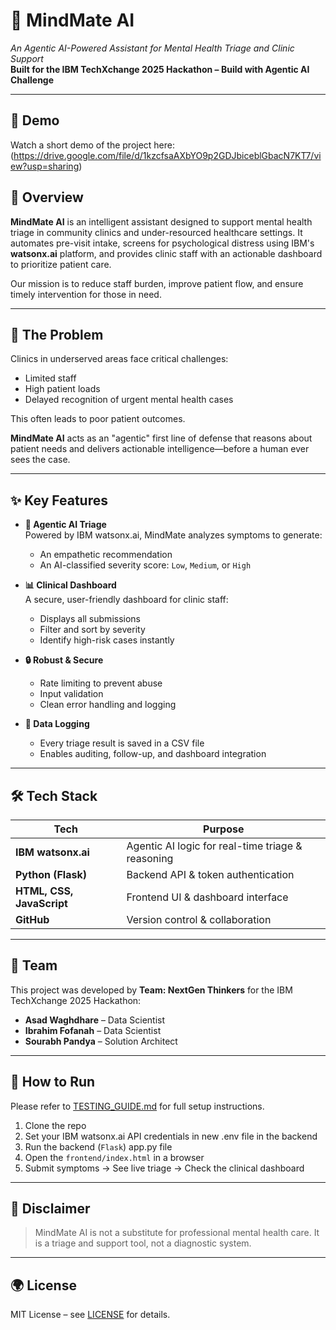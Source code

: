 # 🧠 MindMate AI  
*An Agentic AI-Powered Assistant for Mental Health Triage and Clinic Support*  
**Built for the IBM TechXchange 2025 Hackathon – Build with Agentic AI Challenge**

---

## 🎥 Demo

Watch a short demo of the project here: (https://drive.google.com/file/d/1kzcfsaAXbYO9p2GDJbiceblGbacN7KT7/view?usp=sharing)

## 📌 Overview

**MindMate AI** is an intelligent assistant designed to support mental health triage in community clinics and under-resourced healthcare settings. It automates pre-visit intake, screens for psychological distress using IBM's **watsonx.ai** platform, and provides clinic staff with an actionable dashboard to prioritize patient care.

Our mission is to reduce staff burden, improve patient flow, and ensure timely intervention for those in need.

---

## 🎯 The Problem

Clinics in underserved areas face critical challenges:

- Limited staff
- High patient loads
- Delayed recognition of urgent mental health cases

This often leads to poor patient outcomes.

**MindMate AI** acts as an "agentic" first line of defense that reasons about patient needs and delivers actionable intelligence—before a human ever sees the case.

---

## ✨ Key Features

- **🧠 Agentic AI Triage**  
  Powered by IBM watsonx.ai, MindMate analyzes symptoms to generate:
  - An empathetic recommendation
  - An AI-classified severity score: `Low`, `Medium`, or `High`

- **📊 Clinical Dashboard**  
  A secure, user-friendly dashboard for clinic staff:
  - Displays all submissions
  - Filter and sort by severity
  - Identify high-risk cases instantly

- **🔒 Robust & Secure**  
  - Rate limiting to prevent abuse  
  - Input validation  
  - Clean error handling and logging

- **📁 Data Logging**  
  - Every triage result is saved in a CSV file  
  - Enables auditing, follow-up, and dashboard integration

---

## 🛠 Tech Stack

| Tech | Purpose |
|------|---------|
| **IBM watsonx.ai** | Agentic AI logic for real-time triage & reasoning |
| **Python (Flask)** | Backend API & token authentication |
| **HTML, CSS, JavaScript** | Frontend UI & dashboard interface |
| **GitHub** | Version control & collaboration |

---

## 👥 Team

This project was developed by **Team: NextGen Thinkers** for the IBM TechXchange 2025 Hackathon:

- **Asad Waghdhare** – Data Scientist
- **Ibrahim Fofanah** – Data Scientist
- **Sourabh Pandya** – Solution Architect  


---

## 🚀 How to Run

Please refer to [TESTING_GUIDE.md](TESTING_GUIDE.md) for full setup instructions.

1. Clone the repo  
2. Set your IBM watsonx.ai API credentials in new .env file in the backend
3. Run the backend (`Flask`)  app.py file
4. Open the `frontend/index.html` in a browser  
5. Submit symptoms → See live triage → Check the clinical dashboard

---

## 🔐 Disclaimer

> MindMate AI is not a substitute for professional mental health care. It is a triage and support tool, not a diagnostic system.

---

## 🌍 License

MIT License – see [LICENSE](LICENSE) for details.
